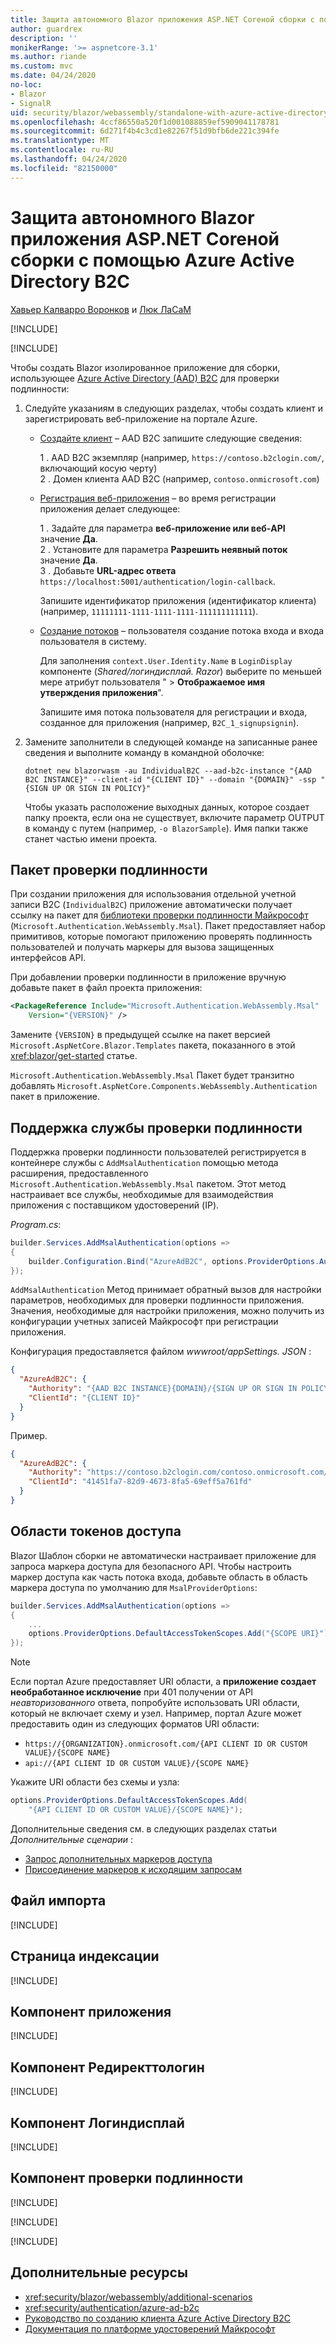 ```yaml
---
title: Защита автономного Blazor приложения ASP.NET Coreной сборки с помощью Azure Active Directory B2C
author: guardrex
description: ''
monikerRange: '>= aspnetcore-3.1'
ms.author: riande
ms.custom: mvc
ms.date: 04/24/2020
no-loc:
- Blazor
- SignalR
uid: security/blazor/webassembly/standalone-with-azure-active-directory-b2c
ms.openlocfilehash: 4ccf86550a520f1d001088859ef5909041178781
ms.sourcegitcommit: 6d271f4b4c3cd1e82267f51d9bfb6de221c394fe
ms.translationtype: MT
ms.contentlocale: ru-RU
ms.lasthandoff: 04/24/2020
ms.locfileid: "82150000"
---
```

# <a name="secure-an-aspnet-core-opno-locblazor-webassembly-standalone-app-with-azure-active-directory-b2c"></a>Защита автономного Blazor приложения ASP.NET Coreной сборки с помощью Azure Active Directory B2C

[Хавьер Калварро Воронков](https://github.com/javiercn) и [Люк ЛаСаМ](https://github.com/guardrex)

[!INCLUDE[](~/includes/blazorwasm-preview-notice.md)]

[!INCLUDE[](~/includes/blazorwasm-3.2-template-article-notice.md)]

Чтобы создать Blazor изолированное приложение для сборки, использующее [Azure Active Directory (AAD) B2C](/azure/active-directory-b2c/overview) для проверки подлинности:

1. Следуйте указаниям в следующих разделах, чтобы создать клиент и зарегистрировать веб-приложение на портале Azure.

   * [Создайте клиент](/azure/active-directory-b2c/tutorial-create-tenant) &ndash; AAD B2C запишите следующие сведения:

     1 \. AAD B2C экземпляр (например, `https://contoso.b2clogin.com/`, включающий косую черту)<br>
     2 \. Домен клиента AAD B2C (например, `contoso.onmicrosoft.com`)

   * [Регистрация веб-приложения](/azure/active-directory-b2c/tutorial-register-applications) &ndash; во время регистрации приложения делает следующее:

     1 \. Задайте для параметра **веб-приложение или веб-API** значение **Да**.<br>
     2 \. Установите для параметра **Разрешить неявный поток** значение **Да**.<br>
     3 \. Добавьте **URL-адрес ответа** `https://localhost:5001/authentication/login-callback`.

     Запишите идентификатор приложения (идентификатор клиента) (например, `11111111-1111-1111-1111-111111111111`).

   * [Создание потоков](/azure/active-directory-b2c/tutorial-create-user-flows) &ndash; пользователя создание потока входа и входа пользователя в систему.

     Для заполнения `context.User.Identity.Name` в `LoginDisplay` компоненте (*Shared/логиндисплай. Razor*) выберите по меньшей мере атрибут пользователя " > **Отображаемое имя** **утверждения приложения**".

     Запишите имя потока пользователя для регистрации и входа, созданное для приложения (например, `B2C_1_signupsignin`).

1. Замените заполнители в следующей команде на записанные ранее сведения и выполните команду в командной оболочке:

   ```dotnetcli
   dotnet new blazorwasm -au IndividualB2C --aad-b2c-instance "{AAD B2C INSTANCE}" --client-id "{CLIENT ID}" --domain "{DOMAIN}" -ssp "{SIGN UP OR SIGN IN POLICY}"
   ```

   Чтобы указать расположение выходных данных, которое создает папку проекта, если она не существует, включите параметр OUTPUT в команду с путем (например, `-o BlazorSample`). Имя папки также станет частью имени проекта.

## <a name="authentication-package"></a>Пакет проверки подлинности

При создании приложения для использования отдельной учетной записи B2C (`IndividualB2C`) приложение автоматически получает ссылку на пакет для [библиотеки проверки подлинности Майкрософт](/azure/active-directory/develop/msal-overview) (`Microsoft.Authentication.WebAssembly.Msal`). Пакет предоставляет набор примитивов, которые помогают приложению проверять подлинность пользователей и получать маркеры для вызова защищенных интерфейсов API.

При добавлении проверки подлинности в приложение вручную добавьте пакет в файл проекта приложения:

```xml
<PackageReference Include="Microsoft.Authentication.WebAssembly.Msal" 
    Version="{VERSION}" />
```

Замените `{VERSION}` в предыдущей ссылке на пакет версией `Microsoft.AspNetCore.Blazor.Templates` пакета, показанного в этой <xref:blazor/get-started> статье.

`Microsoft.Authentication.WebAssembly.Msal` Пакет будет транзитно добавлять `Microsoft.AspNetCore.Components.WebAssembly.Authentication` пакет в приложение.

## <a name="authentication-service-support"></a>Поддержка службы проверки подлинности

Поддержка проверки подлинности пользователей регистрируется в контейнере службы с `AddMsalAuthentication` помощью метода расширения, предоставленного `Microsoft.Authentication.WebAssembly.Msal` пакетом. Этот метод настраивает все службы, необходимые для взаимодействия приложения с поставщиком удостоверений (IP).

*Program.cs*:

```csharp
builder.Services.AddMsalAuthentication(options =>
{
    builder.Configuration.Bind("AzureAdB2C", options.ProviderOptions.Authentication);
});
```

`AddMsalAuthentication` Метод принимает обратный вызов для настройки параметров, необходимых для проверки подлинности приложения. Значения, необходимые для настройки приложения, можно получить из конфигурации учетных записей Майкрософт при регистрации приложения.

Конфигурация предоставляется файлом *wwwroot/appSettings. JSON* :

```json
{
  "AzureAdB2C": {
    "Authority": "{AAD B2C INSTANCE}{DOMAIN}/{SIGN UP OR SIGN IN POLICY}",
    "ClientId": "{CLIENT ID}"
  }
}
```

Пример.

```json
{
  "AzureAdB2C": {
    "Authority": "https://contoso.b2clogin.com/contoso.onmicrosoft.com/B2C_1_signupsignin1",
    "ClientId": "41451fa7-82d9-4673-8fa5-69eff5a761fd"
  }
}
```

## <a name="access-token-scopes"></a>Области токенов доступа

Blazor Шаблон сборки не автоматически настраивает приложение для запроса маркера доступа для безопасного API. Чтобы настроить маркер доступа как часть потока входа, добавьте область в область маркера доступа по умолчанию для `MsalProviderOptions`:

```csharp
builder.Services.AddMsalAuthentication(options =>
{
    ...
    options.ProviderOptions.DefaultAccessTokenScopes.Add("{SCOPE URI}");
});
```

> [!NOTE]
> Если портал Azure предоставляет URI области, а **приложение создает необработанное исключение** при 401 получении от API *неавторизованного* ответа, попробуйте использовать URI области, который не включает схему и узел. Например, портал Azure может предоставить один из следующих форматов URI области:
>
> * `https://{ORGANIZATION}.onmicrosoft.com/{API CLIENT ID OR CUSTOM VALUE}/{SCOPE NAME}`
> * `api://{API CLIENT ID OR CUSTOM VALUE}/{SCOPE NAME}`
>
> Укажите URI области без схемы и узла:
>
> ```csharp
> options.ProviderOptions.DefaultAccessTokenScopes.Add(
>     "{API CLIENT ID OR CUSTOM VALUE}/{SCOPE NAME}");
> ```

Дополнительные сведения см. в следующих разделах статьи *Дополнительные сценарии* :

* [Запрос дополнительных маркеров доступа](xref:security/blazor/webassembly/additional-scenarios#request-additional-access-tokens)
* [Присоединение маркеров к исходящим запросам](xref:security/blazor/webassembly/additional-scenarios#attach-tokens-to-outgoing-requests)

## <a name="imports-file"></a>Файл импорта

[!INCLUDE[](~/includes/blazor-security/imports-file-standalone.md)]

## <a name="index-page"></a>Страница индексации

[!INCLUDE[](~/includes/blazor-security/index-page-msal.md)]

## <a name="app-component"></a>Компонент приложения

[!INCLUDE[](~/includes/blazor-security/app-component.md)]

## <a name="redirecttologin-component"></a>Компонент Редиректтологин

[!INCLUDE[](~/includes/blazor-security/redirecttologin-component.md)]

## <a name="logindisplay-component"></a>Компонент Логиндисплай

[!INCLUDE[](~/includes/blazor-security/logindisplay-component.md)]

## <a name="authentication-component"></a>Компонент проверки подлинности

[!INCLUDE[](~/includes/blazor-security/authentication-component.md)]

[!INCLUDE[](~/includes/blazor-security/wasm-aad-b2c-userflows.md)]

[!INCLUDE[](~/includes/blazor-security/troubleshoot.md)]

## <a name="additional-resources"></a>Дополнительные ресурсы

* <xref:security/blazor/webassembly/additional-scenarios>
* <xref:security/authentication/azure-ad-b2c>
* [Руководство по созданию клиента Azure Active Directory B2C](/azure/active-directory-b2c/tutorial-create-tenant)
* [Документация по платформе удостоверений Майкрософт](/azure/active-directory/develop/)
